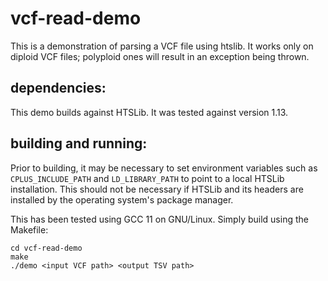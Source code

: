 # vcf-read-demo
This is a demonstration of parsing a VCF file using htslib. It works only on diploid VCF files; polyploid ones will result in an exception being thrown.

## dependencies:
This demo builds against HTSLib. It was tested against version 1.13.

## building and running:
Prior to building, it may be necessary to set environment variables such as `CPLUS_INCLUDE_PATH` and `LD_LIBRARY_PATH` to point to a local HTSLib installation. This should not be necessary if HTSLib and its headers are installed by the operating system's package manager.

This has been tested using GCC 11 on GNU/Linux. Simply build using the Makefile:

```
cd vcf-read-demo
make
./demo <input VCF path> <output TSV path>
```

